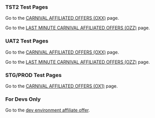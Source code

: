 ### TST2 Test Pages

Go to the [CARNIVAL AFFILIATED OFFERS (OXX)](https://www2.nonprod.carnivalcloud.net/Registration/Promotions/InstantTgoTestOXX.aspx?CCL-UAT-Token=QTEwHhcNMTUwNTAxMTIxOTMwWhcNMTgwNTAxMTIxOTI4WjBtMQswCQYDVQQGEwJVUzELMAkGA1UECBMCRkwxDjAMBgNVBAcTBU1pYW1pM) page.

Go to the [LAST MINUTE CARNIVAL AFFILIATED OFFERS (OZZ)](https://www2.nonprod.carnivalcloud.net/Registration/Promotions/InstantTgoTestOZZ.aspx?CCL-UAT-Token=QTEwHhcNMTUwNTAxMTIxOTMwWhcNMTgwNTAxMTIxOTI4WjBtMQswCQYDVQQGEwJVUzELMAkGA1UECBMCRkwxDjAMBgNVBAcTBU1pYW1pM) page.

### UAT2 Test Pages

Go to the [CARNIVAL AFFILIATED OFFERS (OXX)](https://www2.preprod.carnivalcloud.net/Registration/Promotions/InstantTgoTestOXX.aspx?CCL-UAT-Token=LjslWpUYT0CUBvSc9uKw9Q) page.

Go to the [LAST MINUTE CARNIVAL AFFILIATED OFFERS (OZZ)](https://www2.preprod.carnivalcloud.net/Registration/Promotions/InstantTgoTestOZZ.aspx?CCL-UAT-Token=LjslWpUYT0CUBvSc9uKw9Q) page.


### STG/PROD Test Pages

Go to the [CARNIVAL AFFILIATED OFFERS (OX1)](https://www.carnival.com/Registration/Promotions/InstantTgoTestOX1.aspx) page.

### For Devs Only
Go to the [dev environment affiliate offer](https://dev.carnival.com/Registration/Promotions/Github-Affiliate).
